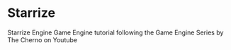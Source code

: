# Starrize
Starrize Engine
Game Engine tutorial following the Game Engine Series by The Cherno on Youtube
